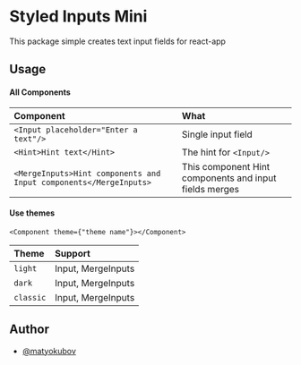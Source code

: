 
# Styled Inputs Mini

This package simple creates text input fields for react-app


## Usage

#### All Components

| Component | What     |
| :-------- | :------- |
| `<Input placeholder="Enter a text"/>` | Single input field |
| `<Hint>Hint text</Hint>` | The hint for `<Input/>` |
| `<MergeInputs>Hint components and Input components</MergeInputs>` | This component Hint components and input fields merges |

#### Use themes

```
<Component theme={"theme name"}></Component>
```

| Theme | Support     |
| :-------- | :------- |
| `light`      | Input, MergeInputs |
| `dark`      | Input, MergeInputs |
| `classic`      | Input, MergeInputs |

## Author

- [@matyokubov](https://www.github.com/matyokubov)

